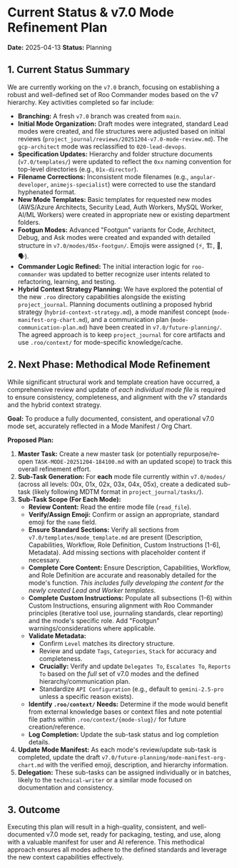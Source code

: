 # Current Status & v7.0 Mode Refinement Plan

**Date:** 2025-04-13
**Status:** Planning

## 1. Current Status Summary

We are currently working on the `v7.0` branch, focusing on establishing a robust and well-defined set of Roo Commander modes based on the v7 hierarchy. Key activities completed so far include:

*   **Branching:** A fresh `v7.0` branch was created from `main`.
*   **Initial Mode Organization:** Draft modes were integrated, standard Lead modes were created, and file structures were adjusted based on initial reviews (`project_journal/reviews/20251204-v7.0-mode-review.md`). The `gcp-architect` mode was reclassified to `020-lead-devops`.
*   **Specification Updates:** Hierarchy and folder structure documents (`v7.0/templates/`) were updated to reflect the `0xx` naming convention for top-level directories (e.g., `01x-director`).
*   **Filename Corrections:** Inconsistent mode filenames (e.g., `angular-developer`, `animejs-specialist`) were corrected to use the standard hyphenated format.
*   **New Mode Templates:** Basic templates for requested new modes (AWS/Azure Architects, Security Lead, Auth Workers, MySQL Worker, AI/ML Workers) were created in appropriate new or existing department folders.
*   **Footgun Modes:** Advanced "Footgun" variants for Code, Architect, Debug, and Ask modes were created and expanded with detailed structure in `v7.0/modes/05x-footgun/`. Emojis were assigned (⚡️, 🏗️, 🔬, 🗣️).
*   **Commander Logic Refined:** The initial interaction logic for `roo-commander` was updated to better recognize user intents related to refactoring, learning, and testing.
*   **Hybrid Context Strategy Planning:** We have explored the potential of the new `.roo` directory capabilities alongside the existing `project_journal`. Planning documents outlining a proposed hybrid strategy (`hybrid-context-strategy.md`), a mode manifest concept (`mode-manifest-org-chart.md`), and a communication plan (`mode-communication-plan.md`) have been created in `v7.0/future-planning/`. The agreed approach is to keep `project_journal` for core artifacts and use `.roo/context/` for mode-specific knowledge/cache.

## 2. Next Phase: Methodical Mode Refinement

While significant structural work and template creation have occurred, a comprehensive review and update of *each individual mode file* is required to ensure consistency, completeness, and alignment with the v7 standards and the hybrid context strategy.

**Goal:** To produce a fully documented, consistent, and operational v7.0 mode set, accurately reflected in a Mode Manifest / Org Chart.

**Proposed Plan:**

1.  **Master Task:** Create a new master task (or potentially repurpose/re-open `TASK-MODE-20251204-184100.md` with an updated scope) to track this overall refinement effort.
2.  **Sub-Task Generation:** For **each** mode file currently within `v7.0/modes/` (across all levels: 00x, 01x, 02x, 03x, 04x, 05x), create a dedicated sub-task (likely following MDTM format in `project_journal/tasks/`).
3.  **Sub-Task Scope (For Each Mode):**
    *   **Review Content:** Read the entire mode file (`read_file`).
    *   **Verify/Assign Emoji:** Confirm or assign an appropriate, standard emoji for the `name` field.
    *   **Ensure Standard Sections:** Verify all sections from `v7.0/templates/mode_template.md` are present (Description, Capabilities, Workflow, Role Definition, Custom Instructions [1-6], Metadata). Add missing sections with placeholder content if necessary.
    *   **Complete Core Content:** Ensure Description, Capabilities, Workflow, and Role Definition are accurate and reasonably detailed for the mode's function. *This includes fully developing the content for the newly created Lead and Worker templates.*
    *   **Complete Custom Instructions:** Populate all subsections (1-6) within Custom Instructions, ensuring alignment with Roo Commander principles (iterative tool use, journaling standards, clear reporting) and the mode's specific role. Add "Footgun" warnings/considerations where applicable.
    *   **Validate Metadata:**
        *   Confirm `Level` matches its directory structure.
        *   Review and update `Tags`, `Categories`, `Stack` for accuracy and completeness.
        *   **Crucially:** Verify and update `Delegates To`, `Escalates To`, `Reports To` based on the *full* set of v7.0 modes and the defined hierarchy/communication plan.
        *   Standardize `API Configuration` (e.g., default to `gemini-2.5-pro` unless a specific reason exists).
    *   **Identify `.roo/context/` Needs:** Determine if the mode would benefit from external knowledge bases or context files and note potential file paths within `.roo/context/{mode-slug}/` for future creation/reference.
    *   **Log Completion:** Update the sub-task status and log completion details.
4.  **Update Mode Manifest:** As each mode's review/update sub-task is completed, update the draft `v7.0/future-planning/mode-manifest-org-chart.md` with the verified emoji, description, and hierarchy information.
5.  **Delegation:** These sub-tasks can be assigned individually or in batches, likely to the `technical-writer` or a similar mode focused on documentation and consistency.

## 3. Outcome

Executing this plan will result in a high-quality, consistent, and well-documented v7.0 mode set, ready for packaging, testing, and use, along with a valuable manifest for user and AI reference. This methodical approach ensures all modes adhere to the defined standards and leverage the new context capabilities effectively.